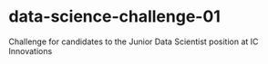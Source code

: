 # data-science-challenge-01
Challenge for candidates to the Junior Data Scientist position at IC Innovations 
